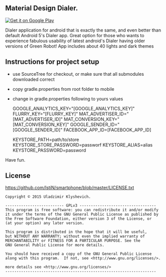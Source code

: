 ## Material Design Dialer.

[![Get it on Google Play](https://developer.android.com/images/brand/en_generic_rgb_wo_45.png)](https://play.google.com/store/apps/details?id=mobi.wrt.android.smartcontacts.pro)

Dialer application for android that is exactly the same, and even better than default Android 5's Dialer app.
Great option for those who wants to experience fabulous usability of latest android's Dialer having older versions of Green Robot!
App includes about 40 lights and dark themes

## Instructions for project setup

 * use SourceTree for checkout, or make sure that all submodules downloaded correct
 * copy gradle.properties from root folder to mobile
 * change in gradle.properties following to yours values

    GOOGLE_ANALYTICS_KEY=\"[GOOGLE_ANALYTICS_KEY]\"
    FLURRY_KEY=\"[FLURRY_KEY]\"
    MAT_ADVERTISER_ID=\"[MAT_ADVERTISER_ID]\"
    MAT_CONVERSION_KEY=\"[MAT_CONVERSION_KEY]\"
    GOOGLE_SENDER_ID=\"[GOOGLE_SENDER_ID]\"
    FACEBOOK_APP_ID=[FACEBOOK_APP_ID]

    KEYSTORE_PATH=path/to/store
    KEYSTORE_STORE_PASSWORD=passworf
    KEYSTORE_ALIAS=alias
    KEYSTORE_PASSWORD=password


Have fun.

## License

 <https://github.com/IstiN/smartphone/blob/master/LICENSE.txt>

    Copyright © 2015 Uladzimir Klyshevich.

    -------------------------- GPLv3 ----------------------------------
    This program is free software: you can redistribute it and/or modify
    it under the terms of the GNU General Public License as published by
    the Free Software Foundation, either version 3 of the License, or
    (at your option) any later version.

    This program is distributed in the hope that it will be useful,
    but WITHOUT ANY WARRANTY; without even the implied warranty of
    MERCHANTABILITY or FITNESS FOR A PARTICULAR PURPOSE. See the
    GNU General Public License for more details.

    You should have received a copy of the GNU General Public License
    along with this program.  If not, see <http://www.gnu.org/licenses/>.

    more details see <http://www.gnu.org/licenses/>
    -------------------------------------------------------------------


